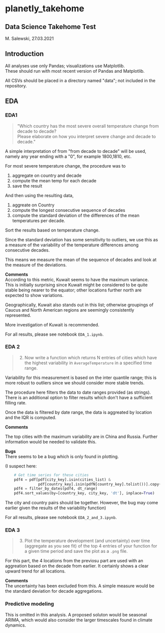 # planetly_takehome

## Data Science Takehome Test

M. Salewski, 27.03.2021

## Introduction

All analyses use only Pandas; visualizations use Matplotlib.  
These should run with most recent version of Pandas and Matplotlib. 

All CSVs should be placed in a directory named "data"; not included in the repository.

## EDA

### EDA1

> "Which country has the most severe overall temperature change from decade to decade?   
>    Please elaborate on how you interpret severe change and decade to decade."

A simple interpretation of from "from decade to decade" will be used, namely any year ending with a "0", 
for example 1800,1810, etc.

For most severe temperature change, the procedure was to 

1. aggregate on country and decade
2. compute the mean temp for each decade
3. save the result

And then using the resulting data,

1. aggreate on Country 
2. compute the longest consecutive sequence of decades
3. compute the standard deviation of the differences of the mean temperatures per decade. 
    
Sort the results based on temperature change.

Since the standard deviation has some sensitivity to outliers, we use this as a measure of the variability of the temperature differences among consecutive decades. 

This means we measure the mean of the sequence of decades and look at the measure of the deviations. 

**Comments**  
According to this metric, Kuwait seems to have the maximum variance.  
This is initially surprising since Kuwait might be considered to be quite stable being nearer to the equator; other locations further north are expected to show variations. 

Geographically, Kuwait also stands out in this list; otherwise groupings of Caucus and North American regions are seemingly consistently represented.

More investigation of Kuwait is recommended.

For all results, please see notebook `EDA_1.ipynb`.


### EDA 2 

>2. Now write a function which returns N entries of cities which have the highest variability in `AverageTemperature` in a specified time range.

Variability for this measurement is based on the inter quantile range; 
this is more robust to outliers since we should consider more stable trends.

The procedure here filters the data to date ranges provided (as strings).  
There is an additional option to filter results which don't have a sufficient filling rate.

Once the data is filtered by date range, the data is aggreated by location and the IQR is computed. 

**Comments**  

The top cities with the maximum variability are in China and Russia. 
Further information would be needed to validate this.

**Bugs**  
There seems to be a bug which is only found in plotting. 

(I suspect here:

```python
    # Get time series for these cities
    pdf4 = pdf[pdf[city_key].isin(cities_list) & 
               pdf[country_key].isin(pdfN[country_key].tolist())].copy()
    pdf4 = filter_by_dates(pdf4, dt_range)
    pdf4.sort_values(by=[country_key, city_key, 'dt'], inplace=True)
```

The city and country pairs should be together. 
However, the bug may come earlier given the results of the variability function)

For all results, please see notebook `EDA_2_and_3.ipynb`.

### EDA 3

> 3. Plot the temperature development (and uncertainty) over time (aggregate as you see fit) of the top 4 entries of your function for a given time period and save the plot as a `.png` file.

For this part, the 4 locations from the previosu part are used with an aggreation based on the decade from earlier. It certainly shows a clear upward trend for all locations. 

**Comments**  
The uncertainty has been excluded from this. A simple measure would be the standard deviation for decade aggregations.

### Predictive modeling

This is omitted in this analysis. A proposed soluton would be seasonal ARIMA, which would also consider the larger timescales found in climate dynamics.
